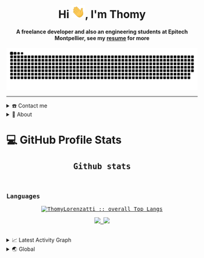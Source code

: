<html>
<body>
  
<div align="center">
<h1 align="center">Hi <img width="35" src="https://github.com/ThomyLorenzatti/ThomyLorenzatti/blob/main/resources/img/waving.gif">, I'm Thomy</h1>
<h4 align="center">A freelance developer and also an engineering students at Epitech Montpellier, see my <a href="https://github.com/ThomyLorenzatti/ThomyLorenzatti/blob/main/assets/CVThomyLorenzatti.pdf" target="_blank">resume</a> for more</h4>
</div>

<div align="center">
  <a href="https://ThomyLorenzatti.github.io/ThomyLorenzatti/">
  <img  src="https://github.com/ThomyLorenzatti/ThomyLorenzatti/blob/main/resources/img/grid-snake.svg"
       alt="snake" /></a>
</div>

-----
<details>
  <summary>☎️ Contact me</summary>
<div>
  <samp>
    <h2 align="center">you can contact me here:</h2>
    <p align="center">
      <br/>
      <a href="https://www.linkedin.com/in/thomy-lorenzatti-6b60621bb/" target="blank"><img align="center"
         src="https://img.shields.io/badge/linkedin-%231DA1F2.svg?style=for-the-badge&logo=linkedin&logoColor=white"
         alt="thomy" height="30"/></a>
      <a href="mailto:thomy.lorenzatti@epitech.eu" target="blank"><img align="center"
         src="https://img.shields.io/badge/gmail-EA4335.svg?style=for-the-badge&logo=gmail&logoColor=white"
         alt="thomy" height="30"/></a>
    </p>
  </samp>
</div>
</details>

<details>
  <summary>🧮 About</summary>
<div>
<samp>
<h2 align="center">About this Account</h2>
 <p align="center">
  <a href="github.com/ThomyLorenzatti" target="blank"><img align="center" 
     src="https://komarev.com/ghpvc/?username=ThomyLorenzatti&style=for-the-badge&label=PROFILE+VIEWS" height="25"
     alt="views count" /></a>
  </p>
 </samp>
</div>
</details>
  
  <h1>💻 GitHub Profile Stats</h1>
  <div>
  <samp>
    <h2 align="center"> Github stats </h2>
      <br/>
  <summary><h3>Languages</h3></summary>
            <p align="center">
        <a href="https://github.com/ThomyLorenzatti/">
          <img src="https://github-readme-stats.vercel.app/api/top-langs/?username=ThomyLorenzatti&langs_count=6&theme=react&layout=compact&hide_border=true"
          alt="ThomyLorenzatti :: overall Top Langs " /></a>
      </p>
        <p align="center">
          <a href="https://github.com/ThomyLorenzatti/">
          <img width="49.5%" src="https://github-readme-stats.vercel.app/api?username=ThomyLorenzatti&show_icons=true&theme=react&hide_border=true" />
          <img width="49.5%" src="https://github-readme-streak-stats.herokuapp.com/?user=ThomyLorenzatti&theme=react&hide_border=true" />
          </a>
       </p>
     <br>
     </samp>
  </div>    

<details>
  <summary>📈 Latest Activity Graph</summary>
  <samp>
  <br/>
  <h2 align="center"> Latest contribution </h2>
<a href="https://github.com/ashutosh00710/github-readme-activity-graph">
  <img alt="Thomy's Activity Graph" src="https://github-readme-activity-graph.cyclic.app/graph?username=ThomyLorenzatti&theme=github-compact&hide_border=true" /></a>
<br/>
  </samp>
  </details>
  
<details>
  <summary>🌏 Global</summary>
  <br/>
  <details open>
  <summary>👷‍♂️ Create your own custom badge</summary>
  <div>
  <samp>
    <h2 align="center">You can try using these website for creating your own custom badge</h2>
    <p align="center">
      <a href="https://forthebadge.com/generator/" target="blank">
        <img src="https://forthebadge.com/images/mark.svg" img align="center" height="50"
        alt="for the badge"/></a>        
      <a href="https://badgen.net/" target="blank">
        <img src="https://badgen.net/static/favicon.png" img align="center" height="50"
        alt="badgen"/></a>
      <a href="https://shields.io/" target="blank">
        <img src="https://raw.githubusercontent.com/badges/shields/master/readme-logo.svg" img align="center" height="50"
        alt="shields.io"/></a>
    </p>
    </samp>
  </div>
</details> 

</body>
</html>

-----
Credits: [ThomyLorenzatti](https://github.com/ThomyLorenzatti)
Last Edited on: 29/01/2023
